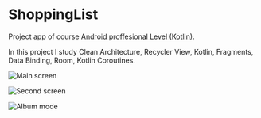 # ShoppingList

Project app of course [Android proffesional Level (Kotlin)](https://stepik.org/course/117314/info). 

In this project I study Clean Architecture, Recycler View, Kotlin, Fragments, Data Binding, Room, Kotlin Coroutines.

![Main screen](https://user-images.githubusercontent.com/43324144/219977942-2ac87f58-c143-4124-8385-25c4d08cbc68.png)

![Second screen](https://user-images.githubusercontent.com/43324144/219979128-f43ab88f-117f-471a-8726-1258e16b2aa7.png)

![Album mode](https://user-images.githubusercontent.com/43324144/219979243-6d5aca79-0dd6-4035-9a96-3cd234b55fb2.png)

